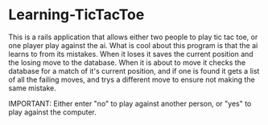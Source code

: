# Learning-TicTacToe

This is a rails application that allows either two people to play tic tac toe, or one player play against the ai. What is cool about this program is that the ai learns to from its mistakes. When it loses it saves the current position and the losing move to the database. When it is about to move it checks the database for a match of it's current position, and if one is found it gets a list of all the failing moves, and trys a different move to ensure not making the same mistake.

IMPORTANT: Either enter "no" to play against another person, or "yes" to play against the computer.
